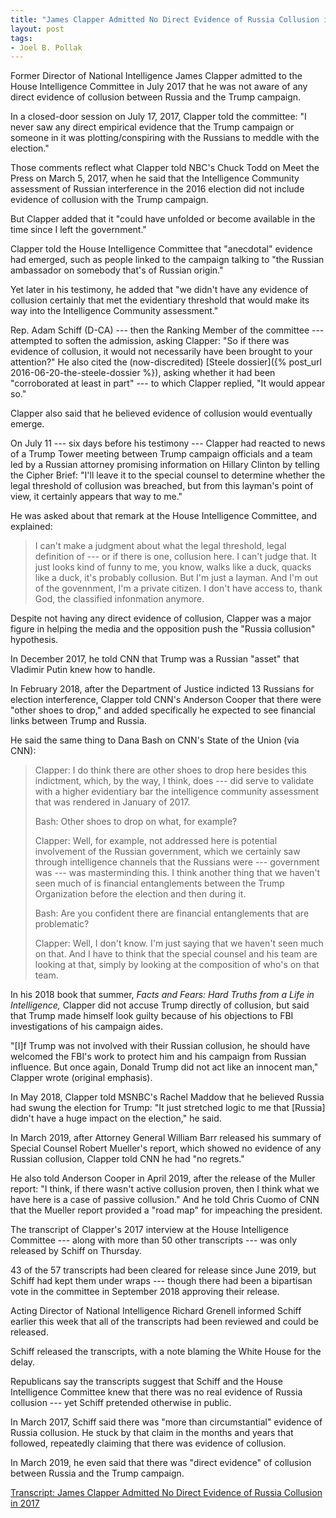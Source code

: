 ```yaml
---
title: "James Clapper Admitted No Direct Evidence of Russia Collusion in 2017"
layout: post
tags:
- Joel B. Pollak
---
```


Former Director of National Intelligence James Clapper admitted to the House Intelligence Committee in July 2017 that he was not aware of any direct evidence of collusion between Russia and the Trump campaign.

In a closed-door session on July 17, 2017, Clapper told the committee: "I never saw any direct empirical evidence that the Trump campaign or someone in it was plotting/conspiring with the Russians to meddle with the election."

Those comments reflect what Clapper told NBC's Chuck Todd on Meet the Press on March 5, 2017, when he said that the Intelligence Community assessment of Russian interference in the 2016 election did not include evidence of collusion with the Trump campaign.

But Clapper added that it "could have unfolded or become available in the time since I left the government."

Clapper told the House Intelligence Committee that "anecdotal" evidence had emerged, such as people linked to the campaign talking to "the Russian ambassador on somebody that's of Russian origin."

Yet later in his testimony, he added that "we didn't have any evidence of collusion certainly that met the evidentiary threshold that would make its way into the Intelligence Community assessment."

Rep. Adam Schiff (D-CA) --- then the Ranking Member of the committee --- attempted to soften the admission, asking Clapper: "So if there was evidence of collusion, it would not necessarily have been brought to your attention?" He also cited the (now-discredited) [Steele dossier]({% post_url 2016-06-20-the-steele-dossier %}), asking whether it had been "corroborated at least in part" --- to which Clapper replied, "It would appear so."

Clapper also said that he believed evidence of collusion would eventually emerge.

On July 11 --- six days before his testimony --- Clapper had reacted to news of a Trump Tower meeting between Trump campaign officials and a team led by a Russian attorney promising information on Hillary Clinton by telling the Cipher Brief: "I'll leave it to the special counsel to determine whether the legal threshold of collusion was breached, but from this layman's point of view, it certainly appears that way to me."

He was asked about that remark at the House Intelligence Committee, and explained:

> I can't make a judgment about what the legal threshold, legal definition of --- or if there is one, collusion here. I can't judge that. It just looks kind of funny to me, you know, walks like a duck, quacks like a duck, it's probably collusion. But I'm just a layman. And I'm out of the govennment, I'm a private citizen. I don't have access to, thank God, the classified infonmation anymore.

Despite not having any direct evidence of collusion, Clapper was a major figure in helping the media and the opposition push the "Russia collusion" hypothesis.

In December 2017, he told CNN that Trump was a Russian "asset" that Vladimir Putin knew how to handle.

In February 2018, after the Department of Justice indicted 13 Russians for election interference, Clapper told CNN's Anderson Cooper that there were "other shoes to drop," and added specifically he expected to see financial links between Trump and Russia.

He said the same thing to Dana Bash on CNN's State of the Union (via CNN):

> Clapper: I do think there are other shoes to drop here besides this indictment, which, by the way, I think, does --- did serve to validate with a higher evidentiary bar the intelligence community assessment that was rendered in January of 2017.
>
> Bash: Other shoes to drop on what, for example?
>
> Clapper: Well, for example, not addressed here is potential involvement of the Russian government, which we certainly saw through intelligence channels that the Russians were --- government was --- was masterminding this. I think another thing that we haven't seen much of is financial entanglements between the Trump Organization before the election and then during it.
>
> Bash: Are you confident there are financial entanglements that are problematic?
>
> Clapper: Well, I don't know. I'm just saying that we haven't seen much on that. And I have to think that the special counsel and his team are looking at that, simply by looking at the composition of who's on that team.

In his 2018 book that summer, *Facts and Fears: Hard Truths from a Life in Intelligence,* Clapper did not accuse Trump directly of collusion, but said that Trump made himself look guilty because of his objections to FBI investigations of his campaign aides.

"[I]f Trump was not involved with their Russian collusion, he should have welcomed the FBI's work to protect him and his campaign from Russian influence. But once again, Donald Trump did not act like an innocent man," Clapper wrote (original emphasis).

In May 2018, Clapper told MSNBC's Rachel Maddow that he believed Russia had swung the election for Trump: "It just stretched logic to me that [Russia] didn't have a huge impact on the election," he said.

In March 2019, after Attorney General William Barr released his summary of Special Counsel Robert Mueller's report, which showed no evidence of any Russian collusion, Clapper told CNN he had "no regrets."

He also told Anderson Cooper in April 2019, after the release of the Muller report: "I think, if there wasn't active collusion proven, then I think what we have here is a case of passive collusion." And he told Chris Cuomo of CNN that the Mueller report provided a "road map" for impeaching the president.

The transcript of Clapper's 2017 interview at the House Intelligence Committee --- along with more than 50 other transcripts --- was only released by Schiff on Thursday.

43 of the 57 transcripts had been cleared for release since June 2019, but Schiff had kept them under wraps --- though there had been a bipartisan vote in the committee in September 2018 approving their release.

Acting Director of National Intelligence Richard Grenell informed Schiff earlier this week that all of the transcripts had been reviewed and could be released.

Schiff released the transcripts, with a note blaming the White House for the delay.

Republicans say the transcripts suggest that Schiff and the House Intelligence Committee knew that there was no real evidence of Russia collusion --- yet Schiff pretended otherwise in public.

In March 2017, Schiff said there was "more than circumstantial" evidence of Russia collusion. He stuck by that claim in the months and years that followed, repeatedly claiming that there was evidence of collusion.

In March 2019, he even said that there was "direct evidence" of collusion between Russia and the Trump campaign.

[Transcript: James Clapper Admitted No Direct Evidence of Russia Collusion in 2017](https://www.breitbart.com/politics/2020/05/07/transcript-james-clapper-admitted-no-direct-evidence-of-russia-collusion/)
